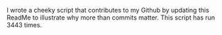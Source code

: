 I wrote a cheeky script that contributes to my Github by updating this ReadMe to illustrate why more than commits matter. This script has run 3443 times.